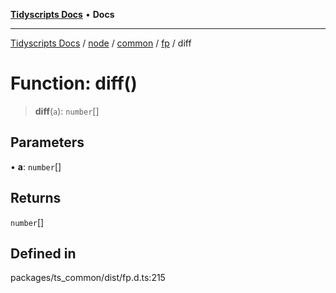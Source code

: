 [**Tidyscripts Docs**](../../../../../../../README.md) • **Docs**

***

[Tidyscripts Docs](../../../../../../../globals.md) / [node](../../../../../README.md) / [common](../../../README.md) / [fp](../README.md) / diff

# Function: diff()

> **diff**(`a`): `number`[]

## Parameters

• **a**: `number`[]

## Returns

`number`[]

## Defined in

packages/ts\_common/dist/fp.d.ts:215

